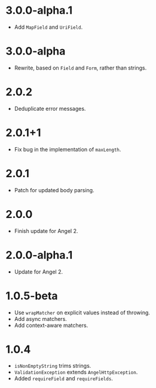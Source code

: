 # 3.0.0-alpha.1
* Add `MapField` and `UriField`.

# 3.0.0-alpha
* Rewrite, based on `Field` and `Form`, rather than strings.

# 2.0.2
* Deduplicate error messages.

# 2.0.1+1
* Fix bug in the implementation of `maxLength`.

# 2.0.1
* Patch for updated body parsing.

# 2.0.0
* Finish update for Angel 2.

# 2.0.0-alpha.1
* Update for Angel 2.

# 1.0.5-beta
* Use `wrapMatcher` on explicit values instead of throwing.
* Add async matchers.
* Add context-aware matchers.

# 1.0.4
* `isNonEmptyString` trims strings.
* `ValidationException` extends `AngelHttpException`.
* Added `requireField` and `requireFields`.